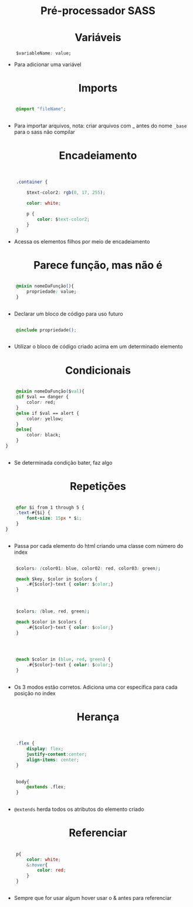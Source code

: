<h1 align="center">Pré-processador SASS</h1>

<h1 align="center">Variáveis</h1>

``` css
    $variableName: value;
```
* Para adicionar uma variável

<h1 align="center">Imports</h1>

``` css

    @import "fileName";
    
```

* Para importar arquivos, nota: criar arquivos com _ antes do nome ``` _base ``` para o sass não compilar

<h1 align="center">Encadeiamento</h1>

``` css
    
    
    .container {

        $text-color2: rgb(0, 17, 255);

        color: white;

        p {
            color: $text-color2;
        }
    }
```

* Acessa os elementos filhos por meio de encadeiamento

<h1 align="center">Parece função, mas não é</h1>

``` css
    
    @mixin nomeDaFunção(){
        propriedade: value;
    }
        
```
* Declarar um bloco de código para uso futuro

``` css
    
    @include propriedade();
        
```

* Utilizar o bloco de código criado acima em um determinado elemento


<h1 align="center">Condicionais</h1>


``` css
    
    @mixin nomeDaFunção($val){
    @if $val == danger {
        color: red;
    }
    @else if $val == alert {
        color: yellow;
    }
    @else{
        color: black;
    }
}
        
```

* Se determinada condição bater, faz algo

<h1 align="center">Repetições</h1>

``` css
    
    @for $i from 1 through 5 {
    .text-#{$i} {
        font-size: 15px * $i;
    }
}
        
```
* Passa por cada elemento do html criando uma classe com número do index



``` css
    
    $colors: (color01: blue, color02: red, color03: green);

    @each $key, $color in $colors {
        .#{$color}-text { color: $color;}
    }
       
```


``` css
    
    $colors: (blue, red, green);

    @each $color in $colors {
        .#{$color}-text { color: $color;}
    }
       
```

``` css
    

    @each $color in (blue, red, green) {
        .#{$color}-text { color: $color;}
    }
       
```

* Os 3 modos estão corretos. Adiciona uma cor específica para cada posição no index 


<h1 align="center">Herança</h1>

``` css
    
    
    .flex {
        display: flex;
        justify-content:center;
        align-items: center;
    }
    
    
    body{
        @extends .flex;
    }
       
```

* ``` @extends ``` herda todos os atributos do elemento criado



<h1 align="center">Referenciar</h1>

``` css
    
    p{
        color: white;
        &:hover{
            color: red;
        }
    }
       
```

* Sempre que for usar algum hover usar o & antes para referenciar
